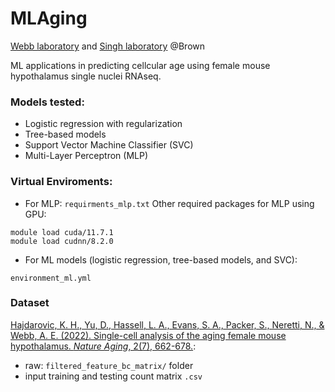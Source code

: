 # MLAging
[Webb laboratory](https://www.webblabatbrown.com/) and [Singh laboratory](https://rsinghlab.org/) @Brown

ML applications in predicting cellcular age using female mouse hypothalamus single nuclei RNAseq. 

### Models tested:
- Logistic regression with regularization
- Tree-based models
- Support Vector Machine Classifier (SVC)
- Multi-Layer Perceptron (MLP)


### Virtual Enviroments:

- For MLP: ```requirments_mlp.txt```
Other required packages for MLP using GPU:
```
module load cuda/11.7.1
module load cudnn/8.2.0
```
- For ML models (logistic regression, tree-based models, and SVC):

```environment_ml.yml```

### Dataset 
[Hajdarovic, K. H., Yu, D., Hassell, L. A., Evans, S. A., Packer, S., Neretti, N., & Webb, A. E. (2022). Single-cell analysis of the aging female mouse hypothalamus. *Nature Aging*, 2(7), 662-678.](https://www.nature.com/articles/s43587-022-00246-4):
- raw: ```filtered_feature_bc_matrix/``` folder
- input training and testing count matrix ```.csv```



